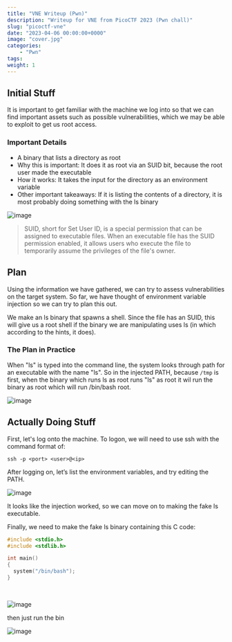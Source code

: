 ```yaml
---
title: "VNE Writeup (Pwn)"
description: "Writeup for VNE from PicoCTF 2023 (Pwn chall)"
slug: "picoctf-vne"
date: "2023-04-06 00:00:00+0000"
image: "cover.jpg"
categories:
    - "Pwn"
tags: 
weight: 1
---
```


## Initial Stuff

It is important to get familiar with the machine we log into so that we can find important assets such as possible vulnerabilities, which we may be able to exploit to get us root access.

### Important Details

* A binary that lists a directory as root
* Why this is important: It does it as root via an SUID bit, because the root user made the executable
* How it works: It takes the input for the directory as an environment variable
* Other important takeaways: If it is listing the contents of a directory, it is most probably doing something with the ls binary

![image](https://github.com/shuban-789/PicoPwnbooks-BinaryExploitation/assets/67974101/5815e2a0-7aa3-4358-8976-26e145f19b36)

> SUID, short for Set User ID, is a special permission that can be assigned to executable files. When an executable file has the SUID permission enabled, it allows users who execute the file to temporarily assume the privileges of the file's owner.

## Plan
Using the information we have gathered, we can try to assess vulnerabilities on the target system. So far, we have thought of environment variable injection so we can try to plan this out.

We make an ls binary that spawns a shell. Since the file has an SUID, this will give us a root shell if the binary we are manipulating uses ls (in which according to the hints, it does).

### The Plan in Practice 
When "ls" is typed into the command line, the system looks through path for an executable with the name "ls". So in the injected PATH, because `/tmp` is first, when the binary which runs ls as root runs "ls" as root it wil run the binary as root which will run /bin/bash root.

![image](https://github.com/shuban-789/PicoPwnbooks-BinaryExploitation/assets/67974101/9525b700-e39d-4ec6-a2b6-62fe0edec152)


## Actually Doing Stuff
First, let's log onto the machine. To logon, we will need to use ssh with the command format of: 

`ssh -p <port> <user>@<ip>`

After logging on, let’s list the environment variables, and try editing the PATH.

![image](https://github.com/shuban-789/PicoPwnbooks-BinaryExploitation/assets/67974101/64a60cc6-9cad-4ccb-bd9d-c21473fb51ae)

It looks like the injection worked, so we can move on to making the fake ls executable.

Finally, we need to make the fake ls binary containing this C code:

```c
#include <stdio.h>
#include <stdlib.h>

int main()
{
  system("/bin/bash");
}
```

<br>

![image](https://github.com/shuban-789/PicoPwnbooks-BinaryExploitation/assets/67974101/a7a36a0b-8473-4114-bd49-09561a07b049)

then just run the bin

![image](https://github.com/shuban-789/PicoPwnbooks-BinaryExploitation/assets/67974101/984f1ed0-42e2-40c0-b297-5eb833df79e3)

